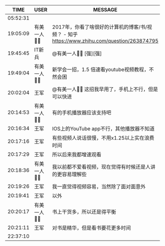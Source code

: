 TIME | USER | MESSAGE
--- | --- | ---
05:52:31 | | 
19:05:09 | 有美一人🌺🌺 | 2017年，你看了啥很好的计算机的博客/书/视频？ - 知乎 https://www.zhihu.com/question/263874795
19:45:45 | IT新兵 | @有美一人🌺🌺 [强][强]
19:49:04 | 有美一人🌺🌺 | 新学会一招，1.5 倍速看youtube视频教程，不然会困
20:02:04 | 王军 | @有美一人🌺🌺 这招我早用了，手机上不行，但是可以快进
20:14:53 | 有美一人🌺🌺 | 有的手机播放器应该支持吧
20:16:34 | 王军 | IOS上的YouTube app不行，其他播放器不知道
20:17:16 | 王军 | 有些视频人说话很慢，不用x1.25以上实在浪费时间
20:17:29 | 王军 | 所以后来我都增速观看
20:18:36 | 有美一人🌺🌺 | 我以前都不爱看视频，现在觉得有时候还是人讲的更容易理解些
20:19:26 | 王军 | 我一直觉得视频容易，当然除了面对面意外
20:19:41 | 王军 | 以外
20:20:17 | 有美一人🌺🌺 | 书上干货多，所以还是得平衡
20:21:11 | 王军 | 对书是精华，但是看书要花更多时间
22:37:10 | | 
